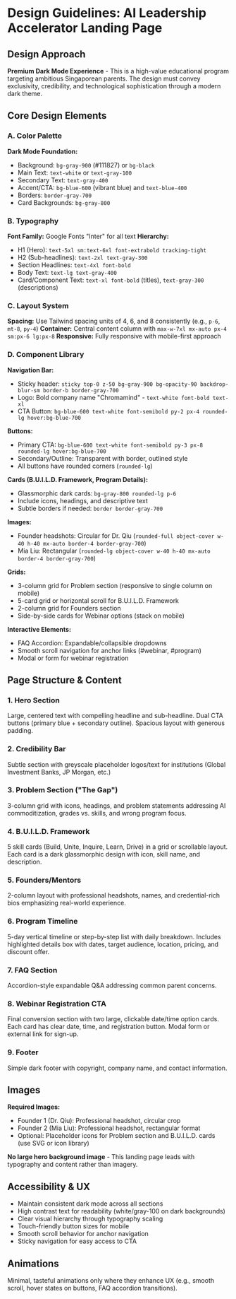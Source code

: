# Design Guidelines: AI Leadership Accelerator Landing Page

## Design Approach
**Premium Dark Mode Experience** - This is a high-value educational program targeting ambitious Singaporean parents. The design must convey exclusivity, credibility, and technological sophistication through a modern dark theme.

## Core Design Elements

### A. Color Palette
**Dark Mode Foundation:**
- Background: `bg-gray-900` (#111827) or `bg-black`
- Main Text: `text-white` or `text-gray-100`
- Secondary Text: `text-gray-400`
- Accent/CTA: `bg-blue-600` (vibrant blue) and `text-blue-400`
- Borders: `border-gray-700`
- Card Backgrounds: `bg-gray-800`

### B. Typography
**Font Family:** Google Fonts "Inter" for all text
**Hierarchy:**
- H1 (Hero): `text-5xl sm:text-6xl font-extrabold tracking-tight`
- H2 (Sub-headlines): `text-2xl text-gray-300`
- Section Headlines: `text-4xl font-bold`
- Body Text: `text-lg text-gray-400`
- Card/Component Text: `text-xl font-bold` (titles), `text-gray-300` (descriptions)

### C. Layout System
**Spacing:** Use Tailwind spacing units of 4, 6, and 8 consistently (e.g., `p-6`, `mt-8`, `py-4`)
**Container:** Central content column with `max-w-7xl mx-auto px-4 sm:px-6 lg:px-8`
**Responsive:** Fully responsive with mobile-first approach

### D. Component Library

**Navigation Bar:**
- Sticky header: `sticky top-0 z-50 bg-gray-900 bg-opacity-90 backdrop-blur-sm border-b border-gray-700`
- Logo: Bold company name "Chromamind" - `text-white font-bold text-xl`
- CTA Button: `bg-blue-600 text-white font-semibold py-2 px-4 rounded-lg hover:bg-blue-700`

**Buttons:**
- Primary CTA: `bg-blue-600 text-white font-semibold py-3 px-8 rounded-lg hover:bg-blue-700`
- Secondary/Outline: Transparent with border, outlined style
- All buttons have rounded corners (`rounded-lg`)

**Cards (B.U.I.L.D. Framework, Program Details):**
- Glassmorphic dark cards: `bg-gray-800 rounded-lg p-6`
- Include icons, headings, and descriptive text
- Subtle borders if needed: `border border-gray-700`

**Images:**
- Founder headshots: Circular for Dr. Qiu (`rounded-full object-cover w-40 h-40 mx-auto border-4 border-gray-700`)
- Mia Liu: Rectangular (`rounded-lg object-cover w-40 h-40 mx-auto border-4 border-gray-700`)

**Grids:**
- 3-column grid for Problem section (responsive to single column on mobile)
- 5-card grid or horizontal scroll for B.U.I.L.D. Framework
- 2-column grid for Founders section
- Side-by-side cards for Webinar options (stack on mobile)

**Interactive Elements:**
- FAQ Accordion: Expandable/collapsible dropdowns
- Smooth scroll navigation for anchor links (#webinar, #program)
- Modal or form for webinar registration

## Page Structure & Content

### 1. Hero Section
Large, centered text with compelling headline and sub-headline. Dual CTA buttons (primary blue + secondary outline). Spacious layout with generous padding.

### 2. Credibility Bar
Subtle section with greyscale placeholder logos/text for institutions (Global Investment Banks, JP Morgan, etc.)

### 3. Problem Section ("The Gap")
3-column grid with icons, headings, and problem statements addressing AI commoditization, grades vs. skills, and wrong program focus.

### 4. B.U.I.L.D. Framework
5 skill cards (Build, Unite, Inquire, Learn, Drive) in a grid or scrollable layout. Each card is a dark glassmorphic design with icon, skill name, and description.

### 5. Founders/Mentors
2-column layout with professional headshots, names, and credential-rich bios emphasizing real-world experience.

### 6. Program Timeline
5-day vertical timeline or step-by-step list with daily breakdown. Includes highlighted details box with dates, target audience, location, pricing, and discount offer.

### 7. FAQ Section
Accordion-style expandable Q&A addressing common parent concerns.

### 8. Webinar Registration CTA
Final conversion section with two large, clickable date/time option cards. Each card has clear date, time, and registration button. Modal form or external link for sign-up.

### 9. Footer
Simple dark footer with copyright, company name, and contact information.

## Images
**Required Images:**
- Founder 1 (Dr. Qiu): Professional headshot, circular crop
- Founder 2 (Mia Liu): Professional headshot, rectangular format
- Optional: Placeholder icons for Problem section and B.U.I.L.D. cards (use SVG or icon library)

**No large hero background image** - This landing page leads with typography and content rather than imagery.

## Accessibility & UX
- Maintain consistent dark mode across all sections
- High contrast text for readability (white/gray-100 on dark backgrounds)
- Clear visual hierarchy through typography scaling
- Touch-friendly button sizes for mobile
- Smooth scroll behavior for anchor navigation
- Sticky navigation for easy access to CTA

## Animations
Minimal, tasteful animations only where they enhance UX (e.g., smooth scroll, hover states on buttons, FAQ accordion transitions).